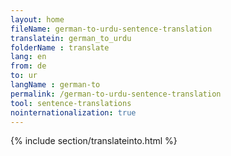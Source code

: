 ```yaml
---
layout: home
fileName: german-to-urdu-sentence-translation
translatein: german_to_urdu
folderName : translate
lang: en
from: de
to: ur
langName : german-to
permalink: /german-to-urdu-sentence-translation
tool: sentence-translations
nointernationalization: true
---
```

{% include section/translateinto.html %}
